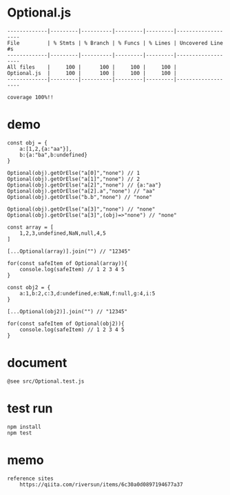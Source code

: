 # Optional.js
    -------------|---------|----------|---------|---------|-------------------
    File         | % Stmts | % Branch | % Funcs | % Lines | Uncovered Line #s 
    -------------|---------|----------|---------|---------|-------------------
    All files    |     100 |      100 |     100 |     100 | 
    Optional.js  |     100 |      100 |     100 |     100 | 
    -------------|---------|----------|---------|---------|-------------------

    coverage 100%!!
# demo
    const obj = {
        a:[1,2,{a:"aa"}],
        b:{a:"ba",b:undefined}
    }

    Optional(obj).getOrElse("a[0]","none") // 1
    Optional(obj).getOrElse("a[1]","none") // 2
    Optional(obj).getOrElse("a[2]","none") // {a:"aa"}
    Optional(obj).getOrElse("a[2].a","none") // "aa"
    Optional(obj).getOrElse("b.b","none") // "none"

    Optional(obj).getOrElse("a[3]","none") // "none"
    Optional(obj).getOrElse("a[3]",(obj)=>"none") // "none"

    const array = [
        1,2,3,undefined,NaN,null,4,5
    ]

    [...Optional(array)].join("") // "12345"

    for(const safeItem of Optional(array)){
        console.log(safeItem) // 1 2 3 4 5
    }

    const obj2 = {
        a:1,b:2,c:3,d:undefined,e:NaN,f:null,g:4,i:5
    }

    [...Optional(obj2)].join("") // "12345"

    for(const safeItem of Optional(obj2)){
        console.log(safeItem) // 1 2 3 4 5
    }

# document
    @see src/Optional.test.js

# test run
    npm install
    npm test



# memo
    reference sites
        https://qiita.com/riversun/items/6c30a0d0897194677a37